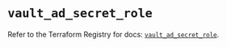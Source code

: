 # `vault_ad_secret_role`

Refer to the Terraform Registry for docs: [`vault_ad_secret_role`](https://registry.terraform.io/providers/hashicorp/vault/3.24.0/docs/resources/ad_secret_role).
